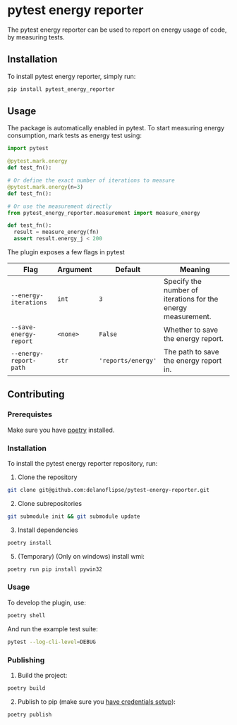 # pytest energy reporter

The pytest energy reporter can be used to report on energy usage of code, by measuring tests.

## Installation

To install pytest energy reporter, simply run:

```bash
pip install pytest_energy_reporter
```

## Usage

The package is automatically enabled in pytest. To start measuring energy consumption, mark tests as energy test using:

```python
import pytest

@pytest.mark.energy
def test_fn():

# Or define the exact number of iterations to measure
@pytest.mark.energy(n=3)
def test_fn():

# Or use the measurement directly
from pytest_energy_reporter.measurement import measure_energy

def test_fn():
  result = measure_energy(fn)
  assert result.energy_j < 200
```

The plugin exposes a few flags in pytest

| Flag | Argument | Default | Meaning |
| --- | --- | --- | --- |
| `--energy-iterations` | `int` | `3` |  Specify the number of iterations for the energy measurement. |
| `--save-energy-report` | `<none>` | `False` | Whether to save the energy report.
| `--energy-report-path` | `str` | `'reports/energy'` | The path to save the energy report in.

## Contributing

### Prerequistes

Make sure you have [poetry](https://python-poetry.org/) installed.

### Installation

To install the pytest energy reporter repository, run:

1. Clone the repository
```bash
git clone git@github.com:delanoflipse/pytest-energy-reporter.git
```

2. Clone subrepositories

```bash
git submodule init && git submodule update
```

3. Install dependencies 
```bash
poetry install
```

5. (Temporary) (Only on windows) install wmi:
```bash
poetry run pip install pywin32
```

### Usage

To develop the plugin, use:

```bash
poetry shell
```

And run the example test suite:

```bash
pytest --log-cli-level=DEBUG
```

### Publishing

1. Build the project:

```bash
poetry build
```
2. Publish to pip (make sure you [have credentials setup](https://python-poetry.org/docs/repositories/#configuring-credentials)):
```bash
poetry publish
```